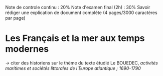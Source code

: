 Note de controle continu : 20%
Note d'examen final (2h) : 30%
Savoir rédiger une explication de document complète (4 pages/3000 caractères par page)

# Les Français et la mer aux temps modernes

-> citer des historiens sur le thème du texte étudié
Le BOUEDEC, *activités maritimes et sociétés littorales de l'Europe atlantique ; 1690-1790*


